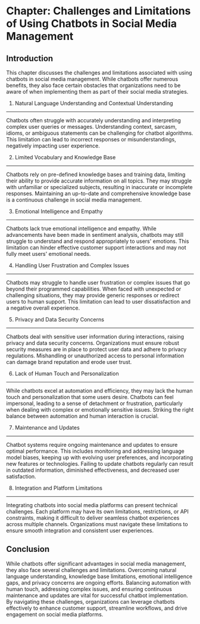 Chapter: Challenges and Limitations of Using Chatbots in Social Media Management
================================================================================

Introduction
------------

This chapter discusses the challenges and limitations associated with using chatbots in social media management. While chatbots offer numerous benefits, they also face certain obstacles that organizations need to be aware of when implementing them as part of their social media strategies.

1. Natural Language Understanding and Contextual Understanding
--------------------------------------------------------------

Chatbots often struggle with accurately understanding and interpreting complex user queries or messages. Understanding context, sarcasm, idioms, or ambiguous statements can be challenging for chatbot algorithms. This limitation can lead to incorrect responses or misunderstandings, negatively impacting user experience.

2. Limited Vocabulary and Knowledge Base
----------------------------------------

Chatbots rely on pre-defined knowledge bases and training data, limiting their ability to provide accurate information on all topics. They may struggle with unfamiliar or specialized subjects, resulting in inaccurate or incomplete responses. Maintaining an up-to-date and comprehensive knowledge base is a continuous challenge in social media management.

3. Emotional Intelligence and Empathy
-------------------------------------

Chatbots lack true emotional intelligence and empathy. While advancements have been made in sentiment analysis, chatbots may still struggle to understand and respond appropriately to users' emotions. This limitation can hinder effective customer support interactions and may not fully meet users' emotional needs.

4. Handling User Frustration and Complex Issues
-----------------------------------------------

Chatbots may struggle to handle user frustration or complex issues that go beyond their programmed capabilities. When faced with unexpected or challenging situations, they may provide generic responses or redirect users to human support. This limitation can lead to user dissatisfaction and a negative overall experience.

5. Privacy and Data Security Concerns
-------------------------------------

Chatbots deal with sensitive user information during interactions, raising privacy and data security concerns. Organizations must ensure robust security measures are in place to protect user data and adhere to privacy regulations. Mishandling or unauthorized access to personal information can damage brand reputation and erode user trust.

6. Lack of Human Touch and Personalization
------------------------------------------

While chatbots excel at automation and efficiency, they may lack the human touch and personalization that some users desire. Chatbots can feel impersonal, leading to a sense of detachment or frustration, particularly when dealing with complex or emotionally sensitive issues. Striking the right balance between automation and human interaction is crucial.

7. Maintenance and Updates
--------------------------

Chatbot systems require ongoing maintenance and updates to ensure optimal performance. This includes monitoring and addressing language model biases, keeping up with evolving user preferences, and incorporating new features or technologies. Failing to update chatbots regularly can result in outdated information, diminished effectiveness, and decreased user satisfaction.

8. Integration and Platform Limitations
---------------------------------------

Integrating chatbots into social media platforms can present technical challenges. Each platform may have its own limitations, restrictions, or API constraints, making it difficult to deliver seamless chatbot experiences across multiple channels. Organizations must navigate these limitations to ensure smooth integration and consistent user experiences.

Conclusion
----------

While chatbots offer significant advantages in social media management, they also face several challenges and limitations. Overcoming natural language understanding, knowledge base limitations, emotional intelligence gaps, and privacy concerns are ongoing efforts. Balancing automation with human touch, addressing complex issues, and ensuring continuous maintenance and updates are vital for successful chatbot implementation. By navigating these challenges, organizations can leverage chatbots effectively to enhance customer support, streamline workflows, and drive engagement on social media platforms.
